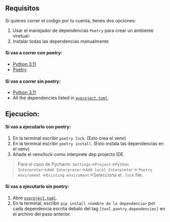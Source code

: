 ## Requisitos
Si quieres correr el codigo por tu cuenta, tienes dos opciones:
1. Usar el manejador de dependencias `Poetry` para crear un ambiente viretual-
2. Instalar todas las dependencias manualmente

#### Si vas a correr con poetry:
* [Python 3.11](https://www.python.org/downloads/release/python-3110/) 
* [Poetry](https://python-poetry.org/)
#### Si vas a correr sin poetry:
* [Python 3.11](https://www.python.org/downloads/release/python-3110/)
* All the dependencies listed in [`pyproject.toml`](pyproject.toml).

## Ejecucion:
#### Si vas a ejecutarlo con poetry:
1. En la terminal escribir `poetry lock`. (Esto crea el venv)
2. En la terminal escribir `poetry install`. (Esto instala las dependencias en el venv)
3. Añade el venv/lock como interprete dep projecto IDE.
> Para el caso de Pycharm: `Settings`→`Project`→`Python Interpreter`→`Add Interpreter`->`Add local Interpreter`-> `Poetry enviroment` ->`Existing enviroment`->Selecciona el `.lock` file.

#### Si vas a ejecutarlo sin poetry:
1. Abre [`pyproject.toml`](pyproject.toml).
2. En la terminal, escribir `pip install <nombre de la dependencia>` por cada dependencia escrita debalo del tag `[tool.poetry.dependencies]` en el archivo del paso anterior.

